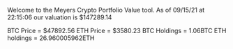 Welcome to the Meyers Crypto Portfolio Value tool. 
As of 09/15/21 at 22:15:06 our valuation is $147289.14 

BTC Price = $47892.56
 ETH Price = $3580.23
BTC Holdings = 1.06BTC
 ETH holdings = 26.960005962ETH 
